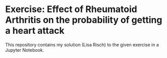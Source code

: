 # Exercise: Effect of Rheumatoid Arthritis on the probability of getting a heart attack

This repository contains my solution (Lisa Risch) to the given exercise in a Jupyter Notebook.
